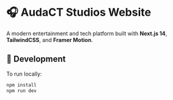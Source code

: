 # 🎧 AudaCT Studios Website

A modern entertainment and tech platform built with **Next.js 14**, **TailwindCSS**, and **Framer Motion**.

## 🚀 Development

To run locally:
```bash
npm install
npm run dev
